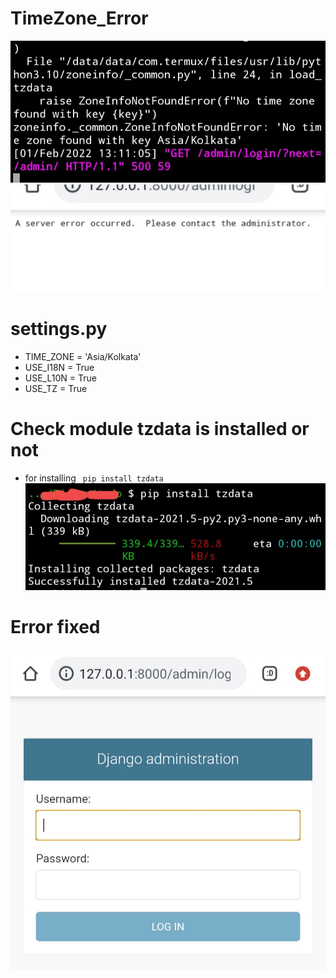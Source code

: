# TimeZone_Error
![CHEESE!](error.jpg)
![CHEESE!](errorweb.jpg)

# settings.py
- TIME_ZONE = 'Asia/Kolkata'
- USE_I18N = True
- USE_L10N = True
- USE_TZ = True
# Check module tzdata is installed or not
- for installing 
<code> pip install tzdata </code>
![CHEESE!](tzdata.jpg)
# Error fixed
![CHEESE!](admin.jpg)
